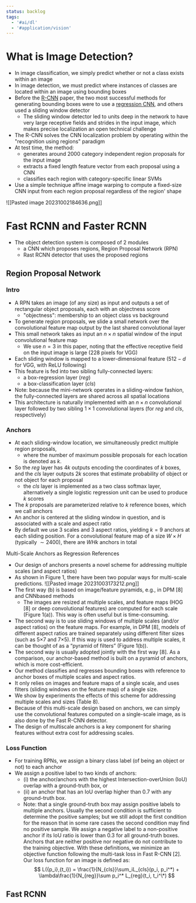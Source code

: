 ```yaml
---
status: backlog
tags:
  - '#ai/dl'
  - '#application/vision'
---
```


# What is Image Detection?

- In image classification, we simply predict whether or not a class exists within an image
- In image detection, we must predict where instances of classes are located within an image using bounding boxes
- Before the [R-CNN](https://arxiv.org/pdf/1311.2524.pdf) paper, the two most successful methods for generating bounding boxes were to use a [regression CNN](https://papers.nips.cc/paper_files/paper/2013/hash/f7cade80b7cc92b991cf4d2806d6bd78-Abstract.html), and others used a sliding window detector
  - The sliding window detector led to units deep in the network to have very large receptive fields and strides in the input image, which makes precise localization an open technical challenge
- The R-CNN solves the CNN localization problem by operating within the "recognition using regions" paradigm
- At test time, the method:
  - generates around 2000 category independent region proposals for the input image
  - extracts a fixed length feature vector from each proposal using a CNN
  - classifies each region with category-specific linear SVMs
- Use a simple technique affine image warping to compute a fixed-size CNN input from each region proposal regardless of the region' shape

!\[\[Pasted image 20231002184636.png\]\]

# Fast RCNN and Faster RCNN

- The object detection system is composed of 2 modules
  - a CNN which proposes regions, Region Proposal Network (RPN)
  - Rast RCNN detector that uses the proposed regions

## Region Proposal Network

### Intro

- A RPN takes an image (of any size) as input and outputs a set of rectangular object proposals, each with an objectness score
  - "objectness": membership to an object class vs background
- To generate region proposals, we slide a small network over the convolutional feature map output by the last shared convolutional layer
- This small network takes as input an $n \times n$ spatial window of the input convolutional feature map
  - We use $n = 3$ in this paper, noting that the effective receptive field on the input image is large (228 pixels for VGG)
- Each sliding window is mapped to a lower-dimensional feature ($512-d$ for VGG, with $\text{ReLU}$ following)
- This feature is fed into two sibling fully-connected layers:
  - a box-regression layer (_reg_)
  - a box-classification layer (_cls_)
- Note: because the mini-network operates in a sliding-window fashion, the fully-connected layers are shared across all spatial locations
- This architecture is naturally implemented with an $n\times n$ convolutional layer followed by two sibling $1 \times 1$ convolutional layers (for _reg_ and _cls_, respectively)

### Anchors

- At each sliding-window location, we simultaneously predict multiple region proposals,
  - where the number of maximum possible proposals for each location is denoted as $k$.
- So the _reg_ layer has $4k$ outputs encoding the coordinates of $k$ boxes, and the _cls_ layer outputs $2k$ scores that estimate probability of object or not object for each proposal
  - the _cls_ layer is implemented as a two class softmax layer, alternatively a single logistic regression unit can be used to produce $k$ scores
- The $k$ proposals are parameterized relative to $k$ reference boxes, which we call anchors
- An anchor is centered at the sliding window in question, and is associated with a scale and aspect ratio
- By default we use 3 scales and 3 aspect ratios, yielding $k = 9$ anchors at each sliding position. For a convolutional feature map of a size $W \times H$ (typically $\sim 2400$), there are $WHk$ anchors in total

Multi-Scale Anchors as Regression References

- Our design of anchors presents a novel scheme for addressing multiple scales (and aspect ratios)
- As shown in Figure 1, there have been two popular ways for multi-scale predictions.
  !\[\[Pasted image 20231003173212.png\]\]
- The first way (b) is based on image/feature pyramids, e.g., in DPM \[8\] and CNNbased methods
  - The images are resized at multiple scales, and feature maps (HOG \[8\] or deep convolutional features) are computed for each scale (Figure 1(a)). This way is often useful but is time-consuming.
- The second way is to use sliding windows of multiple scales (and/or aspect ratios) on the feature maps. For example, in DPM \[8\], models of different aspect ratios are trained separately using different filter sizes (such as 5×7 and 7×5). If this way is used to address multiple scales, it can be thought of as a “pyramid of filters” (Figure 1(b)).
- The second way is usually adopted jointly with the first way \[8\]. As a comparison, our anchor-based method is built on a pyramid of anchors, which is more cost-efficient.
- Our method classifies and regresses bounding boxes with reference to anchor boxes of multiple scales and aspect ratios.
- It only relies on images and feature maps of a single scale, and uses filters (sliding windows on the feature map) of a single size.
- We show by experiments the effects of this scheme for addressing multiple scales and sizes (Table 8).
- Because of this multi-scale design based on anchors, we can simply use the convolutional features computed on a single-scale image, as is also done by the Fast R-CNN detector.
- The design of multiscale anchors is a key component for sharing features without extra cost for addressing scales.

### Loss Function

- For training RPNs, we assign a binary class label (of being an object or not) to each anchor
- We assign a positive label to two kinds of anchors:
  - (i) the anchor/anchors with the highest Intersection-overUnion (IoU) overlap with a ground-truth box, or
  - (ii) an anchor that has an IoU overlap higher than 0.7 with any ground-truth box.
  - Note: that a single ground-truth box may assign positive labels to multiple anchors. Usually the second condition is sufficient to determine the positive samples; but we still adopt the first condition for the reason that in some rare cases the second condition may find no positive sample. We assign a negative label to a non-positive anchor if its IoU ratio is lower than 0.3 for all ground-truth boxes. Anchors that are neither positive nor negative do not contribute to the training objective. With these definitions, we minimize an objective function following the multi-task loss in Fast R-CNN \[2\]. Our loss function for an image is defined as:
    $$
    L({p_i},{t_i}) = \frac{1}{N_{cls}}\sum_iL_{cls}(p_i, p_i^*) + \lambda\frac{1}{N_{reg}}\sum p_i^* L_{reg}(t_i, t_i^\*)
    $$

## Fast RCNN
